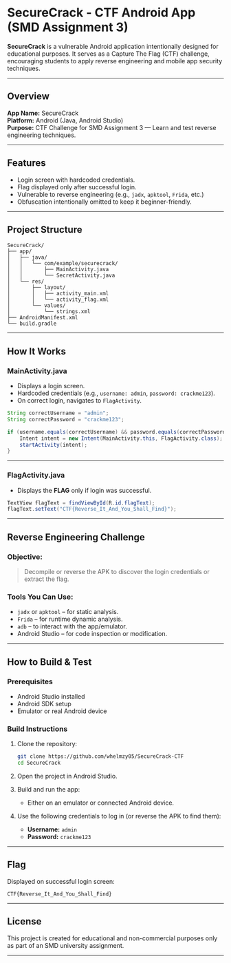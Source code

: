 # SecureCrack - CTF Android App (SMD Assignment 3)


**SecureCrack** is a vulnerable Android application intentionally designed for educational purposes. It serves as a Capture The Flag (CTF) challenge, encouraging students to apply reverse engineering and mobile app security techniques.

---

## Overview

**App Name:** SecureCrack  
**Platform:** Android (Java, Android Studio)  
**Purpose:** CTF Challenge for SMD Assignment 3 — Learn and test reverse engineering techniques.

---

## Features

- Login screen with hardcoded credentials.
- Flag displayed only after successful login.
- Vulnerable to reverse engineering (e.g., `jadx`, `apktool`, `Frida`, etc.)
- Obfuscation intentionally omitted to keep it beginner-friendly.

---

## Project Structure

```
SecureCrack/
├── app/
│   ├── java/
│   │   └── com/example/securecrack/
│   │       ├── MainActivity.java
│   │       └── SecretActivity.java
│   └── res/
│       ├── layout/
│       │   ├── activity_main.xml
│       │   └── activity_flag.xml
│       └── values/
│           └── strings.xml
├── AndroidManifest.xml
└── build.gradle
```

---

## How It Works

### MainActivity.java

- Displays a login screen.
- Hardcoded credentials (e.g., `username: admin`, `password: crackme123`).
- On correct login, navigates to `FlagActivity`.

```java
String correctUsername = "admin";
String correctPassword = "crackme123";

if (username.equals(correctUsername) && password.equals(correctPassword)) {
    Intent intent = new Intent(MainActivity.this, FlagActivity.class);
    startActivity(intent);
}
```

---

### FlagActivity.java

- Displays the **FLAG** only if login was successful.

```java
TextView flagText = findViewById(R.id.flagText);
flagText.setText("CTF{Reverse_It_And_You_Shall_Find}");
```

---

##  Reverse Engineering Challenge

### Objective:

> Decompile or reverse the APK to discover the login credentials or extract the flag.

### Tools You Can Use:

- `jadx` or `apktool` – for static analysis.
- `Frida` – for runtime dynamic analysis.
- `adb` – to interact with the app/emulator.
- Android Studio – for code inspection or modification.

---

##  How to Build & Test

### Prerequisites

- Android Studio installed
- Android SDK setup
- Emulator or real Android device

### Build Instructions

1. Clone the repository:
   ```bash
   git clone https://github.com/whelmzy05/SecureCrack-CTF
   cd SecureCrack
   ```

2. Open the project in Android Studio.

3. Build and run the app:
   - Either on an emulator or connected Android device.

4. Use the following credentials to log in (or reverse the APK to find them):
   - **Username:** `admin`
   - **Password:** `crackme123`

---

## Flag

Displayed on successful login screen:

```
CTF{Reverse_It_And_You_Shall_Find}
```

---

## License

This project is created for educational and non-commercial purposes only as part of an SMD university assignment.

---
